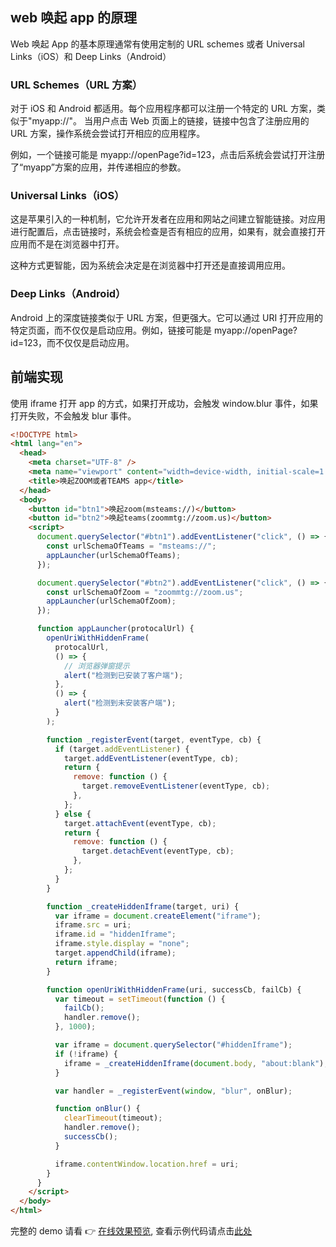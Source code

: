## web 唤起 app 的原理

Web 唤起 App 的基本原理通常有使用定制的 URL schemes 或者 Universal Links（iOS）和 Deep Links（Android）

### URL Schemes（URL 方案）

对于 iOS 和 Android 都适用。每个应用程序都可以注册一个特定的 URL 方案，类似于"myapp://"。 当用户点击 Web 页面上的链接，链接中包含了注册应用的 URL 方案，操作系统会尝试打开相应的应用程序。

例如，一个链接可能是 myapp://openPage?id=123，点击后系统会尝试打开注册了“myapp”方案的应用，并传递相应的参数。

### Universal Links（iOS）

这是苹果引入的一种机制，它允许开发者在应用和网站之间建立智能链接。对应用进行配置后，点击链接时，系统会检查是否有相应的应用，如果有，就会直接打开应用而不是在浏览器中打开。

这种方式更智能，因为系统会决定是在浏览器中打开还是直接调用应用。

### Deep Links（Android）

Android 上的深度链接类似于 URL 方案，但更强大。它可以通过 URI 打开应用的特定页面，而不仅仅是启动应用。例如，链接可能是 myapp://openPage?id=123，而不仅仅是启动应用。

## 前端实现

使用 iframe 打开 app 的方式，如果打开成功，会触发 window.blur 事件，如果打开失败，不会触发 blur 事件。

```html
<!DOCTYPE html>
<html lang="en">
  <head>
    <meta charset="UTF-8" />
    <meta name="viewport" content="width=device-width, initial-scale=1.0" />
    <title>唤起ZOOM或者TEAMS app</title>
  </head>
  <body>
    <button id="btn1">唤起zoom(msteams://)</button>
    <button id="btn2">唤起teams(zoommtg://zoom.us)</button>
    <script>
      document.querySelector("#btn1").addEventListener("click", () => {
        const urlSchemaOfTeams = "msteams://";
        appLauncher(urlSchemaOfTeams);
      });

      document.querySelector("#btn2").addEventListener("click", () => {
        const urlSchemaOfZoom = "zoommtg://zoom.us";
        appLauncher(urlSchemaOfZoom);
      });

      function appLauncher(protocalUrl) {
        openUriWithHiddenFrame(
          protocalUrl,
          () => {
            // 浏览器弹窗提示
            alert("检测到已安装了客户端");
          },
          () => {
            alert("检测到未安装客户端");
          }
        );

        function _registerEvent(target, eventType, cb) {
          if (target.addEventListener) {
            target.addEventListener(eventType, cb);
            return {
              remove: function () {
                target.removeEventListener(eventType, cb);
              },
            };
          } else {
            target.attachEvent(eventType, cb);
            return {
              remove: function () {
                target.detachEvent(eventType, cb);
              },
            };
          }
        }

        function _createHiddenIframe(target, uri) {
          var iframe = document.createElement("iframe");
          iframe.src = uri;
          iframe.id = "hiddenIframe";
          iframe.style.display = "none";
          target.appendChild(iframe);
          return iframe;
        }

        function openUriWithHiddenFrame(uri, successCb, failCb) {
          var timeout = setTimeout(function () {
            failCb();
            handler.remove();
          }, 1000);

          var iframe = document.querySelector("#hiddenIframe");
          if (!iframe) {
            iframe = _createHiddenIframe(document.body, "about:blank");
          }

          var handler = _registerEvent(window, "blur", onBlur);

          function onBlur() {
            clearTimeout(timeout);
            handler.remove();
            successCb();
          }

          iframe.contentWindow.location.href = uri;
        }
      }
    </script>
  </body>
</html>
```

完整的 demo 请看 👉 [在线效果预览](https://chenxiaoyao6228.github.io/html-preview/?https://github.com/chenxiaoyao6228/fe-notes/blob/main/跨端开发/_demo/appLauncher/index.html), 查看示例代码请点击[此处](./_demo/appLauncher/index.html)
